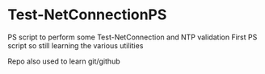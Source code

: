 # Test-NetConnectionPS
PS script to perform some Test-NetConnection and NTP validation
First PS script so still learning the various utilities

Repo also used to learn git/github
